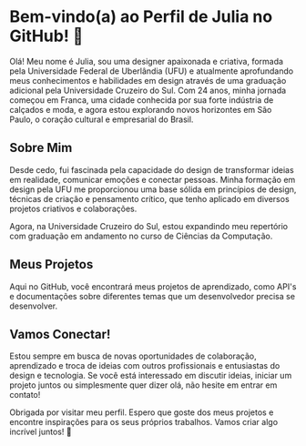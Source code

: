 # Bem-vindo(a) ao Perfil de Julia no GitHub! 👋

Olá! Meu nome é Julia, sou uma designer apaixonada e criativa, formada pela Universidade Federal de Uberlândia (UFU) e atualmente aprofundando meus conhecimentos e habilidades em design através de uma graduação adicional pela Universidade Cruzeiro do Sul. Com 24 anos, minha jornada começou em Franca, uma cidade conhecida por sua forte indústria de calçados e moda, e agora estou explorando novos horizontes em São Paulo, o coração cultural e empresarial do Brasil.

## Sobre Mim

Desde cedo, fui fascinada pela capacidade do design de transformar ideias em realidade, comunicar emoções e conectar pessoas. Minha formação em design pela UFU me proporcionou uma base sólida em princípios de design, técnicas de criação e pensamento crítico, que tenho aplicado em diversos projetos criativos e colaborações.

Agora, na Universidade Cruzeiro do Sul, estou expandindo meu repertório com graduação em andamento no curso de Ciências da Computação. 
## Meus Projetos

Aqui no GitHub, você encontrará meus projetos de aprendizado, como API's e documentações sobre diferentes temas que um desenvolvedor precisa se desenvolver.
## Vamos Conectar!

Estou sempre em busca de novas oportunidades de colaboração, aprendizado e troca de ideias com outros profissionais e entusiastas do design e tecnologia. Se você está interessado em discutir ideias, iniciar um projeto juntos ou simplesmente quer dizer olá, não hesite em entrar em contato!

Obrigada por visitar meu perfil. Espero que goste dos meus projetos e encontre inspirações para os seus próprios trabalhos. Vamos criar algo incrível juntos! 🌟
